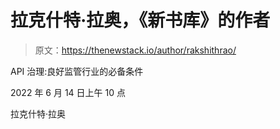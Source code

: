 # 拉克什特·拉奥，《新书库》的作者

> 原文：<https://thenewstack.io/author/rakshithrao/>

API 治理:良好监管行业的必备条件

2022 年 6 月 14 日上午 10 点

拉克什特·拉奥